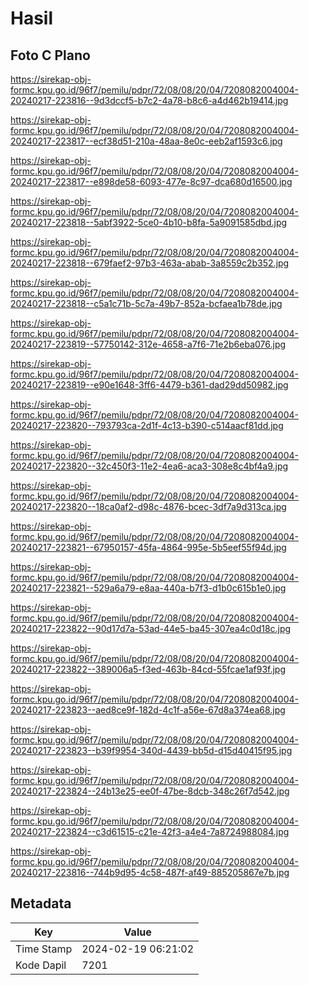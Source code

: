 # Hasil

## Foto C Plano

https://sirekap-obj-formc.kpu.go.id/96f7/pemilu/pdpr/72/08/08/20/04/7208082004004-20240217-223816--9d3dccf5-b7c2-4a78-b8c6-a4d462b19414.jpg

https://sirekap-obj-formc.kpu.go.id/96f7/pemilu/pdpr/72/08/08/20/04/7208082004004-20240217-223817--ecf38d51-210a-48aa-8e0c-eeb2af1593c6.jpg

https://sirekap-obj-formc.kpu.go.id/96f7/pemilu/pdpr/72/08/08/20/04/7208082004004-20240217-223817--e898de58-6093-477e-8c97-dca680d16500.jpg

https://sirekap-obj-formc.kpu.go.id/96f7/pemilu/pdpr/72/08/08/20/04/7208082004004-20240217-223818--5abf3922-5ce0-4b10-b8fa-5a9091585dbd.jpg

https://sirekap-obj-formc.kpu.go.id/96f7/pemilu/pdpr/72/08/08/20/04/7208082004004-20240217-223818--679faef2-97b3-463a-abab-3a8559c2b352.jpg

https://sirekap-obj-formc.kpu.go.id/96f7/pemilu/pdpr/72/08/08/20/04/7208082004004-20240217-223818--c5a1c71b-5c7a-49b7-852a-bcfaea1b78de.jpg

https://sirekap-obj-formc.kpu.go.id/96f7/pemilu/pdpr/72/08/08/20/04/7208082004004-20240217-223819--57750142-312e-4658-a7f6-71e2b6eba076.jpg

https://sirekap-obj-formc.kpu.go.id/96f7/pemilu/pdpr/72/08/08/20/04/7208082004004-20240217-223819--e90e1648-3ff6-4479-b361-dad29dd50982.jpg

https://sirekap-obj-formc.kpu.go.id/96f7/pemilu/pdpr/72/08/08/20/04/7208082004004-20240217-223820--793793ca-2d1f-4c13-b390-c514aacf81dd.jpg

https://sirekap-obj-formc.kpu.go.id/96f7/pemilu/pdpr/72/08/08/20/04/7208082004004-20240217-223820--32c450f3-11e2-4ea6-aca3-308e8c4bf4a9.jpg

https://sirekap-obj-formc.kpu.go.id/96f7/pemilu/pdpr/72/08/08/20/04/7208082004004-20240217-223820--18ca0af2-d98c-4876-bcec-3df7a9d313ca.jpg

https://sirekap-obj-formc.kpu.go.id/96f7/pemilu/pdpr/72/08/08/20/04/7208082004004-20240217-223821--67950157-45fa-4864-995e-5b5eef55f94d.jpg

https://sirekap-obj-formc.kpu.go.id/96f7/pemilu/pdpr/72/08/08/20/04/7208082004004-20240217-223821--529a6a79-e8aa-440a-b7f3-d1b0c615b1e0.jpg

https://sirekap-obj-formc.kpu.go.id/96f7/pemilu/pdpr/72/08/08/20/04/7208082004004-20240217-223822--90d17d7a-53ad-44e5-ba45-307ea4c0d18c.jpg

https://sirekap-obj-formc.kpu.go.id/96f7/pemilu/pdpr/72/08/08/20/04/7208082004004-20240217-223822--389006a5-f3ed-463b-84cd-55fcae1af93f.jpg

https://sirekap-obj-formc.kpu.go.id/96f7/pemilu/pdpr/72/08/08/20/04/7208082004004-20240217-223823--aed8ce9f-182d-4c1f-a56e-67d8a374ea68.jpg

https://sirekap-obj-formc.kpu.go.id/96f7/pemilu/pdpr/72/08/08/20/04/7208082004004-20240217-223823--b39f9954-340d-4439-bb5d-d15d40415f95.jpg

https://sirekap-obj-formc.kpu.go.id/96f7/pemilu/pdpr/72/08/08/20/04/7208082004004-20240217-223824--24b13e25-ee0f-47be-8dcb-348c26f7d542.jpg

https://sirekap-obj-formc.kpu.go.id/96f7/pemilu/pdpr/72/08/08/20/04/7208082004004-20240217-223824--c3d61515-c21e-42f3-a4e4-7a8724988084.jpg

https://sirekap-obj-formc.kpu.go.id/96f7/pemilu/pdpr/72/08/08/20/04/7208082004004-20240217-223816--744b9d95-4c58-487f-af49-885205867e7b.jpg


## Metadata

| Key        | Value               |
| ---------- | ------------------- |
| Time Stamp | 2024-02-19 06:21:02 |
| Kode Dapil | 7201                |



